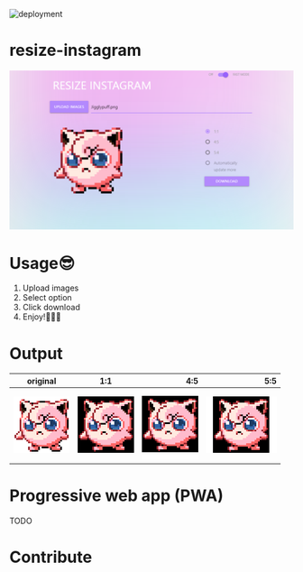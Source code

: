 ![deployment](https://github.com/xncbf/resize-instagram/workflows/deployment%20to%20master/badge.svg)

# resize-instagram

[![resize instagram](https://github.com/xncbf/resize-instagram/blob/master/app/static/resize-instagram.png)](https://resize-instagram.com/)

# Usage:sunglasses:

 1. Upload images
 2. Select option
 3. Click download
 4. Enjoy!:clap::clap::clap:

# Output

| original |      1:1      |  4:5  |  5:5  |
|----------|:-------------:|------:|------:|
| ![origin](https://github.com/xncbf/resize-instagram/blob/master/app/static/origin.png) |  ![origin](https://github.com/xncbf/resize-instagram/blob/master/app/static/1x1.png) | ![origin](https://github.com/xncbf/resize-instagram/blob/master/app/static/4x5.png) | ![origin](https://github.com/xncbf/resize-instagram/blob/master/app/static/5x4.png) |

# Progressive web app (PWA)

TODO

# Contribute

